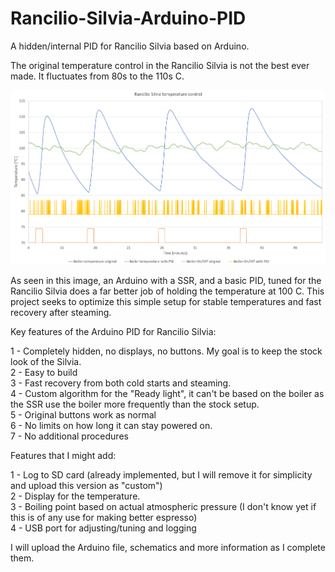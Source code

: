 # Rancilio-Silvia-Arduino-PID
A hidden/internal PID for Rancilio Silvia based on Arduino.

The original temperature control in the Rancilio Silvia is not the best ever made. It fluctuates from 80s to the 110s C.

![alt text](https://github.com/hbsagen/Rancilio-Silvia-Arduino-PID/blob/main/Silvia%20PID.png)

As seen in this image, an Arduino with a SSR, and a basic PID, tuned for the Rancilio Silvia does a far better job of holding the temperature at 100 C. This project seeks to optimize this simple setup for stable temperatures and fast recovery after steaming.

Key features of the Arduino PID for Rancilio Silvia:

1 - Completely hidden, no displays, no buttons. My goal is to keep the stock look of the Silvia.  
2 - Easy to build  
3 - Fast recovery from both cold starts and steaming.  
4 - Custom algorithm for the "Ready light", it can't be based on the boiler as the SSR use the boiler more frequently than the stock setup.  
5 - Original buttons work as normal  
6 - No limits on how long it can stay powered on.  
7 - No additional procedures  

Features that I might add:

1 - Log to SD card (already implemented, but I will remove it for simplicity and upload this version as "custom")  
2 - Display for the temperature.  
3 - Boiling point based on actual atmospheric pressure (I don't know yet if this is of any use for making better espresso)  
4 - USB port for adjusting/tuning and logging

I will upload the Arduino file, schematics and more information as I complete them.
